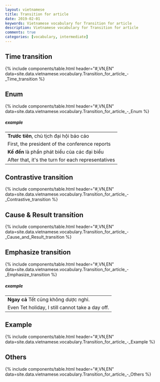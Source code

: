 ```yaml
---
layout: vietnamese
title: Transition for article
date: 2019-02-01
keywords: Vietnamese vocabulary for Transition for article
description: Vietnamese vocabulary for Transition for article
comments: true
categories: [vocabulary, intermediate]
---
```


## Time transition
{% include components/table.html header="#,VN,EN" data=site.data.vietnamese.vocabulary.Transition_for_article_-_Time_transition %}

## Enum
{% include components/table.html header="#,VN,EN" data=site.data.vietnamese.vocabulary.Transition_for_article_-_Enum %}

##### example

<div class="col">
  <table class="table table-striped table-sm">
    <tbody>
      <tr><td><b>Trước tiên</b>, chủ tịch đại hội báo cáo</td></tr>
      <tr><td>First, the president of the conference reports</td></tr>
      <tr><td><b>Kế đến</b> là phần phát biểu của các đại biểu</td></tr>
      <tr><td>After that, it's the turn for each representatives</td></tr>
    </tbody>
  </table>
</div>

## Contrastive transition
{% include components/table.html header="#,VN,EN" data=site.data.vietnamese.vocabulary.Transition_for_article_-_Contrastive_transition %}

## Cause & Result transition
{% include components/table.html header="#,VN,EN" data=site.data.vietnamese.vocabulary.Transition_for_article_-_Cause_and_Result_transition %}

## Emphasize transition
{% include components/table.html header="#,VN,EN" data=site.data.vietnamese.vocabulary.Transition_for_article_-_Emphasize_transition %}

##### example

<div class="col">
  <table class="table table-striped table-sm">
    <tbody>
      <tr><td><b>Ngay cả</b> Tết cũng không dược nghỉ.</td></tr>
      <tr><td>Even Tet holiday, I still cannot take a day off.</td></tr>
    </tbody>
  </table>
</div>

## Example
{% include components/table.html header="#,VN,EN" data=site.data.vietnamese.vocabulary.Transition_for_article_-_Example %}

## Others
{% include components/table.html header="#,VN,EN" data=site.data.vietnamese.vocabulary.Transition_for_article_-_Others %}